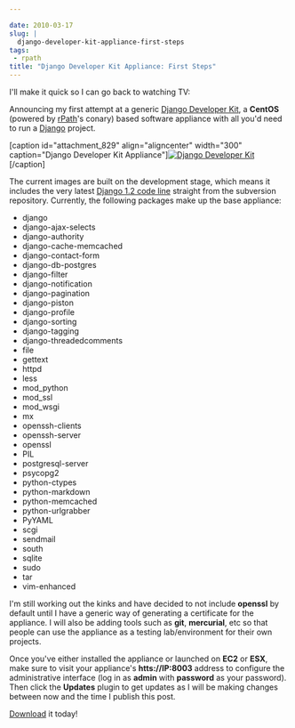 ```yaml
---

date: 2010-03-17
slug: |
  django-developer-kit-appliance-first-steps
tags:
 - rpath
title: "Django Developer Kit Appliance: First Steps"
---
```


I'll make it quick so I can go back to watching TV:

Announcing my first attempt at a generic [Django Developer
Kit](http://bit.ly/DjangoDevKit), a **CentOS** (powered by
[rPath](http://www.rpath.com)\'s conary) based software appliance with
all you\'d need to run a [Django](http://djangoproject.com/) project.

\[caption id="attachment_829" align="aligncenter" width="300"
caption="Django Developer Kit Appliance"\][![Django Developer
Kit](http://www.ogmaciel.com/wp-content/uploads/2010/03/ddk01-300x169.png)](http://www.ogmaciel.com/wp-content/uploads/2010/03/ddk01.png)\[/caption\]

The current images are built on the development stage, which means it
includes the very latest [Django 1.2 code
line](http://code.djangoproject.com/) straight from the subversion
repository. Currently, the following packages make up the base
appliance:

-   django
-   django-ajax-selects
-   django-authority
-   django-cache-memcached
-   django-contact-form
-   django-db-postgres
-   django-filter
-   django-notification
-   django-pagination
-   django-piston
-   django-profile
-   django-sorting
-   django-tagging
-   django-threadedcomments
-   file
-   gettext
-   httpd
-   less
-   mod_python
-   mod_ssl
-   mod_wsgi
-   mx
-   openssh-clients
-   openssh-server
-   openssl
-   PIL
-   postgresql-server
-   psycopg2
-   python-ctypes
-   python-markdown
-   python-memcached
-   python-urlgrabber
-   PyYAML
-   scgi
-   sendmail
-   south
-   sqlite
-   sudo
-   tar
-   vim-enhanced

I'm still working out the kinks and have decided to not include
**openssl** by default until I have a generic way of generating a
certificate for the appliance. I will also be adding tools such as
**git**, **mercurial**, etc so that people can use the appliance as a
testing lab/environment for their own projects.

Once you've either installed the appliance or launched on **EC2** or
**ESX**, make sure to visit your appliance's **htts://IP:8003** address
to configure the administrative interface (log in as **admin** with
**password** as your password). Then click the **Updates** plugin to get
updates as I will be making changes between now and the time I publish
this post.

[Download](http://www.rpath.org/web/project/djangodevkit/) it today!

